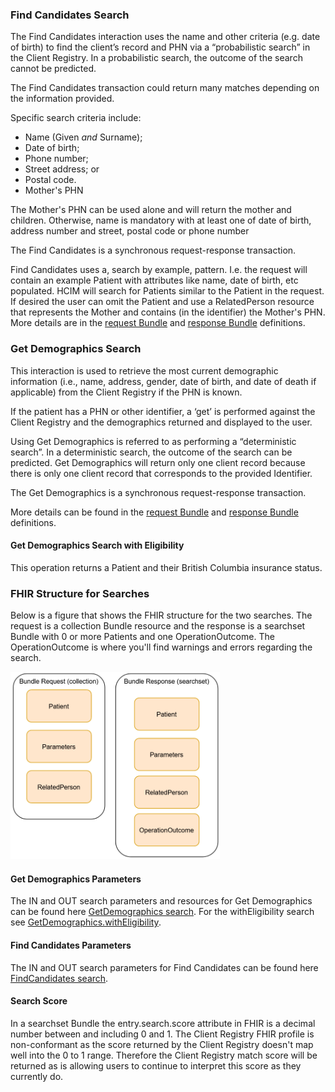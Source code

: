 
### Find Candidates Search
The Find Candidates interaction uses the name and other criteria (e.g. date of birth) to find the client’s record and PHN via a “probabilistic search” in the Client Registry. In a probabilistic search, the outcome of the search cannot be predicted.

The Find Candidates transaction could return many matches depending on the information provided.

Specific search criteria include: 
- Name (Given *and* Surname); 
- Date of birth; 
- Phone number; 
- Street address; or 
- Postal code.
- Mother's PHN

The Mother's PHN can be used alone and will return the mother and children.  Otherwise, name is mandatory with at least one of date of birth, address number and street, postal code or phone number

The Find Candidates is a synchronous request-response transaction.

Find Candidates uses a, search by example, pattern.  I.e. the request will contain an example Patient with attributes like name, date of birth, etc populated.  HCIM will search for Patients similar to the Patient in the request.  If desired the user can omit the Patient and use a RelatedPerson resource that represents the Mother and contains (in the identifier) the Mother's PHN.  More details are in the [request Bundle](StructureDefinition-bc-find-candidates-request-bundle.html) and [response Bundle](StructureDefinition-bc-search-response-bundle.html) definitions.

### Get Demographics Search

This interaction is used to retrieve the most current demographic information (i.e., name, address, gender, date of birth, and date of death if applicable) from the Client Registry if the PHN is known. 

If the patient has a PHN or other identifier, a ‘get’ is performed against the Client Registry and the demographics returned and displayed to the user.

Using Get Demographics is referred to as performing a “deterministic search”. In a deterministic search, the outcome of the search can be predicted. Get Demographics will return only one client record because there is only one client record that corresponds to the provided Identifier.

The Get Demographics is a synchronous request-response transaction.

More details can be found in the [request Bundle](StructureDefinition-bc-get-demographics-request-bundle.html) and [response Bundle](StructureDefinition-bc-search-response-bundle.html) definitions.


#### Get Demographics Search with Eligibility

This operation returns a Patient and their British Columbia insurance status.

### FHIR Structure for Searches

Below is a figure that shows the FHIR structure for the two searches.  The request is a collection Bundle resource and the response is a searchset Bundle with 0 or more Patients and one OperationOutcome.  The OperationOutcome is where you'll find warnings and errors regarding the search.

<span>
	<img src="searches_fhir.png" height="300"/>
</span>


#### Get Demographics Parameters

The IN and OUT search parameters and resources for Get Demographics can be found here [GetDemographics search](OperationDefinition-bc-patient-get-demographics.html).  For the withEligibility search see [GetDemographics.withEligibility](OperationDefinition-bc-patient-get-demographics-withEligibility.html).

#### Find Candidates Parameters

The IN and OUT search parameters for Find Candidates can be found here 
[FindCandidates search](OperationDefinition-bc-patient-find-candidates.html).

#### Search Score
In a searchset Bundle the entry.search.score attribute in FHIR is a decimal number between and including 0 and 1.  The Client Registry FHIR profile is non-conformant as the score returned by the Client Registry doesn't map well into the 0 to 1 range.  Therefore the Client Registry match score will be returned as is allowing users to continue to interpret this score as they currently do.

